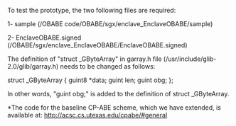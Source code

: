 To test the prototype, the two following files are required:

1- sample (/OBABE code/OBABE/sgx/enclave_EnclaveOBABE/sample)

2- EnclaveOBABE.signed (/OBABE/sgx/enclave_EnclaveOBABE/EnclaveOBABE.signed)

The definition of "struct _GByteArray" in garray.h file (/usr/include/glib-2.0/glib/garray.h) needs to be changed as follows:

struct _GByteArray
{
  guint8 *data;
  guint	  len;
  guint   obg;
};

In other words, "guint obg;" is added to the definition of struct _GByteArray. 


*The code for the baseline CP-ABE scheme, which we have extended, is available at:
http://acsc.cs.utexas.edu/cpabe/#general
